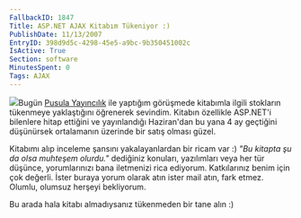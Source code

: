 ```yaml
---
FallbackID: 1847
Title: ASP.NET AJAX Kitabım Tükeniyor :)
PublishDate: 11/13/2007
EntryID: 398d9d5c-4298-45e5-a9bc-9b350451002c
IsActive: True
Section: software
MinutesSpent: 0
Tags: AJAX
---
```

![](http://cdn.daron.yondem.com/assets/1847/ajax.gif)Bugün [Pusula
Yayıncılık](http://www.pusula.com) ile yaptığım görüşmede kitabımla
ilgili stokların tükenmeye yaklaştığını öğrenerek sevindim. Kitabın
özellikle ASP.NET'i bilenlere hitap ettiğini ve yayınlandığı Haziran'dan
bu yana 4 ay geçtiğini düşünürsek ortalamanın üzerinde bir satış olması
güzel.

Kitabımı alıp inceleme şansını yakalayanlardan bir ricam var :) *"Bu
kitapta şu da olsa muhteşem olurdu."* dediğiniz konuları, yazılımları
veya her tür düşünce, yorumlarınızı bana iletmenizi rica ediyorum.
Katkılarınız benim için çok değerli. İster buraya yorum olarak atın
ister mail atın, fark etmez. Olumlu, olumsuz herşeyi bekliyorum.

Bu arada hala kitabı almadıysanız tükenmeden bir tane alın :)


